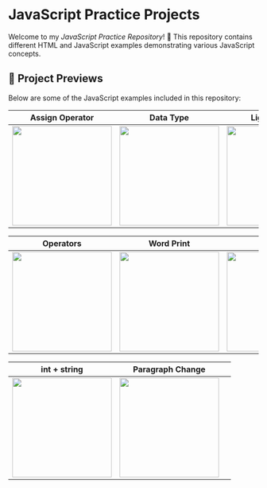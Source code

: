 # JavaScript Practice Projects

Welcome to my *JavaScript Practice Repository*! 🚀 This repository contains different HTML and JavaScript examples demonstrating various JavaScript concepts.

## 📌 Project Previews

Below are some of the JavaScript examples included in this repository:

| **Assign Operator** | **Data Type** | **Light ON OFF** |
|--------------------|--------------|------------------|
| <img width="200" src="https://github.com/user-attachments/assets/78f603bf-0a6e-4b21-af66-b85c832081cf" /> | <img width="200" src="https://github.com/user-attachments/assets/4fbebd85-dd92-4d5b-b618-60200f928f41" /> | <img width="200" src="https://github.com/user-attachments/assets/4a3c20f0-2500-468e-94f0-3b0e3d0e2533" /> |

| **Operators** | **Word Print** | **Date** |
|-------------|--------------|----------|
| <img width="200" src="https://github.com/user-attachments/assets/d32b11ed-7f85-4306-baee-fb8c91efc195" /> | <img width="200" src="https://github.com/user-attachments/assets/5e4c2b7a-1b88-4e2e-b892-6d82d872cb1a" /> | <img width="200" src="https://github.com/user-attachments/assets/9c7c2e88-5baf-4e2d-b6f9-37b2b1c89b4e" /> |

| **int + string** | **Paragraph Change** |  |
|-----------------|--------------------|--|
| <img width="200" src="https://github.com/user-attachments/assets/1d2a1e2b-3f8a-4a23-a5dc-28c2d13dabc3" /> | <img width="200" src="https://github.com/user-attachments/assets/7e0c5d3f-42a7-4a7e-9dbe-1f3d1b3e4a92" /> |  |

